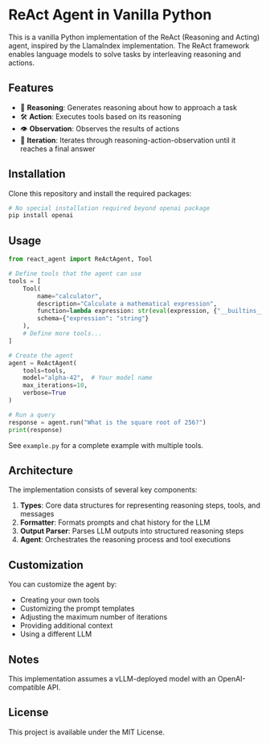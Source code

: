 # ReAct Agent in Vanilla Python

This is a vanilla Python implementation of the ReAct (Reasoning and Acting) agent, inspired by the LlamaIndex implementation. The ReAct framework enables language models to solve tasks by interleaving reasoning and actions.

## Features

- 🤔 **Reasoning**: Generates reasoning about how to approach a task
- 🛠️ **Action**: Executes tools based on its reasoning
- 👁️ **Observation**: Observes the results of actions
- 🔄 **Iteration**: Iterates through reasoning-action-observation until it reaches a final answer

## Installation

Clone this repository and install the required packages:

```bash
# No special installation required beyond openai package
pip install openai
```

## Usage

```python
from react_agent import ReActAgent, Tool

# Define tools that the agent can use
tools = [
    Tool(
        name="calculator",
        description="Calculate a mathematical expression",
        function=lambda expression: str(eval(expression, {"__builtins__": {}})),
        schema={"expression": "string"}
    ),
    # Define more tools...
]

# Create the agent
agent = ReActAgent(
    tools=tools,
    model="alpha-42",  # Your model name
    max_iterations=10,
    verbose=True
)

# Run a query
response = agent.run("What is the square root of 256?")
print(response)
```

See `example.py` for a complete example with multiple tools.

## Architecture

The implementation consists of several key components:

1. **Types**: Core data structures for representing reasoning steps, tools, and messages
2. **Formatter**: Formats prompts and chat history for the LLM
3. **Output Parser**: Parses LLM outputs into structured reasoning steps
4. **Agent**: Orchestrates the reasoning process and tool executions

## Customization

You can customize the agent by:

- Creating your own tools
- Customizing the prompt templates
- Adjusting the maximum number of iterations
- Providing additional context
- Using a different LLM

## Notes

This implementation assumes a vLLM-deployed model with an OpenAI-compatible API.

## License

This project is available under the MIT License. 